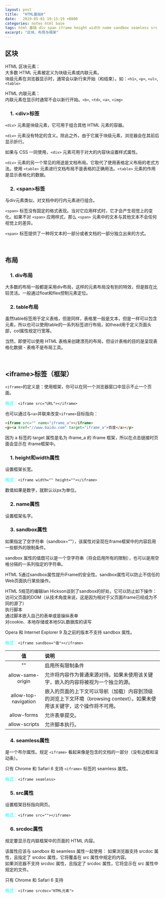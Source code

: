 ```yaml
---
layout: post
title:  "HTML基础8"
date:   2019-05-01 19:15:19 +0800
categories: notes html base
tags: html 基础 div span iframe height width name sandbox seamless src srcdoc
excerpt: "区块、布局与框架"
---
```


## 区块

HTML 区块元素：  
大多数 HTML 元素被定义为块级元素或内联元素。  
块级元素在浏览器显示时，通常会以新行来开始（和结束）。如：`<h1>`, `<p>`, `<ul>`, `<table>`

HTML 内联元素：  
内联元素在显示时通常不会以新行开始。`<b>`, `<td>`, `<a>`, `<img>`

### &emsp;1. \<div>标签

`<div>` 元素是块级元素，它可用于组合其他 HTML 元素的容器。

`<div>` 元素没有特定的含义。除此之外，由于它属于块级元素，浏览器会在其前后显示折行。

如果与 CSS 一同使用，`<div>` 元素可用于对大的内容块设置样式属性。

`<div>` 元素的另一个常见的用途是文档布局。它取代了使用表格定义布局的老式方法。使用 `<table>` 元素进行文档布局不是表格的正确用法。`<table>` 元素的作用是显示表格化的数据。

### &emsp;2. \<span>标签

与div元素类似，对文档中的行内元素进行组合。

`<span>` 标签没有固定的格式表现。当对它应用样式时，它才会产生视觉上的变化。如果不对 `<span>` 应用样式，那么 `<span>` 元素中的文本与其他文本不会任何视觉上的差异。  

`<span>` 标签提供了一种将文本的一部分或者文档的一部分独立出来的方式。

&emsp;

## 布局

### &emsp;1. div布局

大多数的布局一般都是采用div布局，这样的元素布局没有别的特效，但是胜在比较灵活。一般通过float和flex控制元素定位。

### &emsp;2. table布局

虽然table标签用于定义表格，但是同样，表格里一般是文本，但是一样可以包含元素，所以也可以使用table的一系列标签进行布局，如thead用于定义页面头部，col属性规定行宽等。

当然，即使可以使用 HTML 表格来创建漂亮的布局，但设计表格的目的是呈现表格化数据 - 表格不是布局工具。

&emsp;

## \<iframe>标签（框架）

`<iframe>`的定义是：使用框架，你可以在同一个浏览器窗口中显示不止一个页面。

<span style="color:aqua">格式：</span>`<iframe src="URL"></iframe>`

也可以通过与`<a>`并联来改变`<iframe>`目标指向：

```html
<iframe src="" name="iframe_a"></iframe>
<p><a href="//www.baidu.com" target="iframe_a">百度</a></p>
```

因为 a 标签的 target 属性是名为 iframe_a 的 iframe 框架，所以在点击链接时页面会显示在 iframe框架中。

### &emsp;1. height和width属性

设置框架长宽。

<span style="color:aqua">格式：</span>`<iframe width="" height=""></iframe>`

数值如果是数字，就默认以px为单位。

### &emsp;2. name属性

设置框架名字。

### &emsp;3. sandbox属性

如果指定了空字符串（sandbox=""），该属性对呈现在iframe框架中的内容启用一些额外的限制条件。

sandbox 属性的值既可以是一个空字符串（将会启用所有的限制），也可以是用空格分隔的一系列指定的字符串。

HTML 5通过sandbox属性提升iFrame的安全性。sandbox属性可以防止不信任的Web页面执行某些操作。

HTML 5规范的编辑Ian Hickson谈到了sandbox的好处，它可以防止如下操作：  
访问父页面的DOM（从技术角度来说，这是因为相对于父页面iframe已经成为不同的源了）  
执行脚本  
通过脚本嵌入自己的表单或是操纵表单  
对cookie、本地存储或本地SQL数据库的读写  

Opera 和 Internet Explorer 9 及之前的版本不支持 sandbox 属性。

<span style="color:aqua">格式：</span>`<iframe sandbox="值"></iframe>`

值|说明
:-:|:--
""|启用所有限制条件
allow-same-origin|允许将内容作为普通来源对待。如果未使用该关键字，嵌入的内容将被视为一个独立的源。
allow-top-navigation|嵌入的页面的上下文可以导航（加载）内容到顶级的浏览上下文环境（browsing context）。如果未使用该关键字，这个操作将不可用。
allow-forms|允许表单提交。
allow-scripts|允许脚本执行。

### &emsp;4. seamless属性

是一个布尔属性。规定 `<iframe>` 看起来像是包含的文档的一部分（没有边框和滚动条）。

只有 Chrome 和 Safari 6 支持 `<iframe>` 标签的 seamless 属性。

<span style="color:aqua">格式：</span>`<iframe seamless>`

### &emsp;5. src属性

设置框架目标指向网页。

<span style="color:aqua">格式：</span>`<iframe src=""></iframe>`

### &emsp;6. srcdoc属性

规定要显示在内联框架中的页面的 HTML 内容。

该属性应该与 sandbox 和 seamless 属性一起使用：
如果浏览器支持 srcdoc 属性，且指定了 srcdoc 属性，它将覆盖在 src 属性中规定的内容。  
如果浏览器不支持 srcdoc 属性，且指定了 srcdoc 属性，它将显示在 src 属性中规定的文件。  

只有 Chrome 和 Safari 6 支持

<span style="color:aqua">格式：</span>`<iframe srcdoc="HTML元素">`
